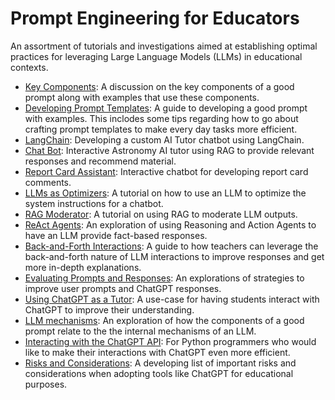 # Prompt Engineering for Educators
An assortment of tutorials and investigations aimed at establishing optimal practices for leveraging Large Language Models (LLMs) in educational contexts.

- [Key Components](./key_components.ipynb): A discussion on the key components of a good prompt along with examples that use these components.
- [Developing Prompt Templates](./developing_prompt_templates.ipynb): A guide to developing a good prompt with examples. This inclodes some tips regarding how to go about crafting prompt templates to make every day tasks more efficient.
- [LangChain](./LangChain.ipynb): Developing a custom AI Tutor chatbot using LangChain.
- [Chat Bot](https://teaghan-educational-prompt-engineering-tutormain-dkogwm.streamlit.app/): Interactive Astronomy AI tutor using RAG to provide relevant responses and recommend material.
- [Report Card Assistant](https://teaghan-educational-prompt-engineer-report-commentermain-vgh7ws.streamlit.app/): Interactive chatbot for developing report card comments.
- [LLMs as Optimizers](./prompt_optimization.ipynb): A tutorial on how to use an LLM to optimize the system instructions for a chatbot.
- [RAG Moderator](./RAG_moderator.ipynb): A tutorial on using RAG to moderate LLM outputs.
- [ReAct Agents](./ReAct_Agents.ipynb): An exploration of using Reasoning and Action Agents to have an LLM provide fact-based responses.
- [Back-and-Forth Interactions](./back_and_forth.ipynb): A guide to how teachers can leverage the back-and-forth nature of LLM interactions to improve responses and get more in-depth explanations.
- [Evaluating Prompts and Responses](./evaluating_prompts.ipynb): An explorations of strategies to improve user prompts and ChatGPT responses.
- [Using ChatGPT as a Tutor](./AI_Tutor.ipynb): A use-case for having students interact with ChatGPT to improve their understanding.
- [LLM mechanisms](./LLM_mechanisms.ipynb): An exploration of how the components of a good prompt relate to the the internal mechanisms of an LLM.
- [Interacting with the ChatGPT API](./ChatGPT_API.ipynb): For Python programmers who would like to make their interactions with ChatGPT even more efficient. 
- [Risks and Considerations](./risks_and_considerations.ipynb): A developing list of important risks and considerations when adopting tools like ChatGPT for educational purposes.
